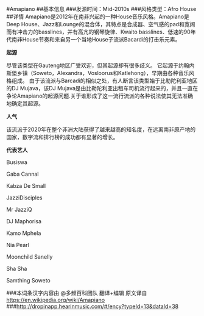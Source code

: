 #Amapiano
##基本信息
###发源时间：Mid-2010s
###风格类型：Afro House
##详情
Amapiano是2012年在南非兴起的一种House音乐风格。Amapiano是Deep
House、Jazz和Lounge的混合体，其特点是合成器、空气感的pad和宽阔而有冲击力的basslines，并有高亢的钢琴旋律、Kwaito
basslines、低速的90年代南非House节奏和来自另一个当地House子流派Bacardi的打击乐元素。



**起源**

尽管该类型在Gauteng地区广受欢迎，但其起源却有很多歧义。
它起源于约翰内斯堡乡镇（Soweto，Alexandra，Vosloorus和Katlehong），早期由各种音乐风格组成。
由于该流派与Barcadi的相似之处，有人断言该类型始于比勒陀利亚地区的DJ Mujava，该DJ
Mujava是由比勒陀利亚出租车司机流行起来的，并且一直在争论Amapiano的起源问题.关于谁形成了这一流行流派的各种说法使其无法准确地确定其起源。



**人气**

该流派于2020年在整个非洲大陆获得了越来越高的知名度，在远离南非原产地的国家，数字流和排行榜的成功都有显著的增长。



**代表艺人**

Busiswa

Gaba Cannal

Kabza De Small

JazziDisciples

Mr JazziQ

DJ Maphorisa

Kamo Mphela

Nia Pearl

Moonchild Sanelly

Sha Sha

Samthing Soweto

###本词条汉字内容由 @多频百科团队 翻译+编辑
原文译自  https://en.wikipedia.org/wiki/Amapiano
###http://dropinapp.hearinmusic.com/#/ency?typeId=13&dataId=38
